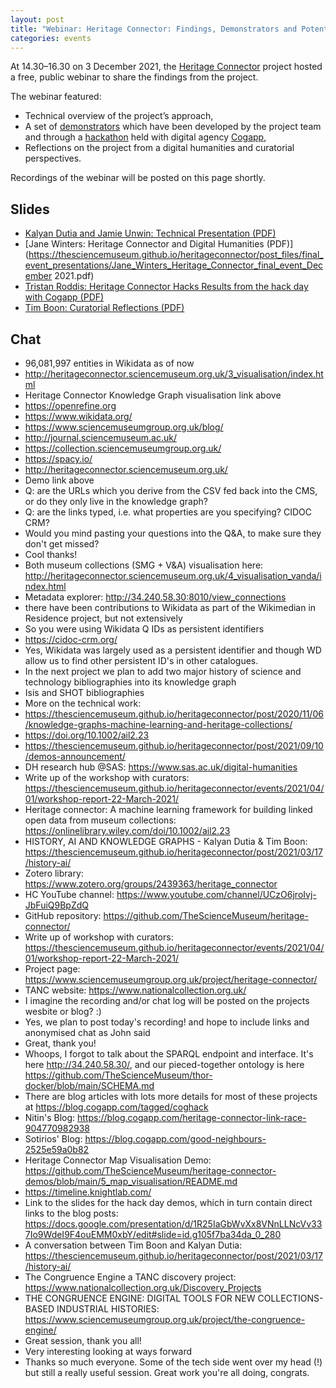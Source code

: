 ```yaml
---
layout: post
title: "Webinar: Heritage Connector: Findings, Demonstrators and Potential (3 December 2021)"
categories: events
---
```


At 14.30–16.30 on 3 December 2021, the [Heritage Connector](https://www.sciencemuseumgroup.org.uk/project/heritage-connector/) project hosted a free, public webinar to share the findings from the project.

The webinar featured: 

* Technical overview of the project’s approach,
* A set of [demonstrators](https://thesciencemuseum.github.io/heritage-connector-demos/) which have been developed by the project team and through a [hackathon](https://thesciencemuseum.github.io/heritageconnector/post/2021/12/05/Hackathon-Demos/) held with digital agency [Cogapp](https://www.cogapp.com),
* Reflections on the project from a digital humanities and curatorial perspectives.

Recordings of the webinar will be posted on this page shortly.

## Slides

* [Kalyan Dutia and Jamie Unwin: Technical Presentation (PDF)](https://thesciencemuseum.github.io/heritageconnector/post_files/final_event_presentations/Kalyan_Dutia_Jamie_Unwin_Heritage_Connector_Final_Event_technical_presentation.pdf)
* [Jane Winters: Heritage Connector and Digital Humanities (PDF)](https://thesciencemuseum.github.io/heritageconnector/post_files/final_event_presentations/Jane_Winters_Heritage_Connector_final_event_December 2021.pdf)
* [Tristan Roddis:  Heritage Connector Hacks Results from the hack day with Cogapp (PDF)](https://thesciencemuseum.github.io/heritageconnector/post_files/final_event_presentations/Tristan_Roddis_Heritage_Connector_Hack_Day.pdf)
* [Tim Boon: Curatorial Reflections (PDF)](https://thesciencemuseum.github.io/heritageconnector/post_files/final_event_presentations/Tim_Boon_Heritage_Connector_Curatorial_Reflections_inc_Congruence_Engine.pdf)

## Chat

* 96,081,997 entities in Wikidata as of now
* <http://heritageconnector.sciencemuseum.org.uk/3_visualisation/index.html>
* Heritage Connector Knowledge Graph visualisation link above
* <https://openrefine.org>
* <https://www.wikidata.org/>
* <https://www.sciencemuseumgroup.org.uk/blog/>
* <http://journal.sciencemuseum.ac.uk/>
* <https://collection.sciencemuseumgroup.org.uk/>
* <https://spacy.io/>
* <http://heritageconnector.sciencemuseum.org.uk/>
* Demo link above
* Q: are the URLs which you derive from the CSV fed back into the CMS, or do they only live in the knowledge graph?
* Q: are the links typed, i.e. what properties are you specifying? CIDOC CRM?
* Would you mind pasting your questions into the Q&A, to make sure they don't get missed?
* Cool thanks!
* Both museum collections (SMG + V&A) visualisation here: <http://heritageconnector.sciencemuseum.org.uk/4_visualisation_vanda/index.html>
* Metadata explorer: <http://34.240.58.30:8010/view_connections>
* there have been contributions to Wikidata as part of the Wikimedian in Residence project, but not extensively
* So you were using Wikidata Q IDs as persistent identifiers
* <https://cidoc-crm.org/>
* Yes, Wikidata was largely used as a persistent identifier and though WD allow us to find other persistent ID's in other catalogues.
* In the next project we plan to add two major history of science and technology bibliographies into its knowledge graph
* Isis and SHOT bibliographies
* More on the technical work:
* <https://thesciencemuseum.github.io/heritageconnector/post/2020/11/06/knowledge-graphs-machine-learning-and-heritage-collections/>
* <https://doi.org/10.1002/ail2.23>
* <https://thesciencemuseum.github.io/heritageconnector/post/2021/09/10/demos-announcement/>
* DH research hub @SAS: <https://www.sas.ac.uk/digital-humanities>
* Write up of the workshop with curators: <https://thesciencemuseum.github.io/heritageconnector/events/2021/04/01/workshop-report-22-March-2021/>
* Heritage connector: A machine learning framework for building linked open data from museum collections: <https://onlinelibrary.wiley.com/doi/10.1002/ail2.23>
* HISTORY, AI AND KNOWLEDGE GRAPHS - Kalyan Dutia & Tim Boon: <https://thesciencemuseum.github.io/heritageconnector/post/2021/03/17/history-ai/>
* Zotero library: <https://www.zotero.org/groups/2439363/heritage_connector>
* HC YouTube channel: <https://www.youtube.com/channel/UCzO6jroIvj-JbFuiQ9BpZdQ>
* GitHub repository: <https://github.com/TheScienceMuseum/heritage-connector/>
* Write up of workshop with curators: <https://thesciencemuseum.github.io/heritageconnector/events/2021/04/01/workshop-report-22-March-2021/>
* Project page: <https://www.sciencemuseumgroup.org.uk/project/heritage-connector/>
* TANC website: <https://www.nationalcollection.org.uk/>
* I imagine the recording and/or chat log will be posted on the projects wesbite or blog? :)
* Yes, we plan to post today's recording! and hope to include links and anonymised chat as John said 
* Great, thank you!
* Whoops, I forgot to talk about the SPARQL endpoint and interface. It's here <http://34.240.58.30/>, and our pieced-together ontology is here <https://github.com/TheScienceMuseum/thor-docker/blob/main/SCHEMA.md>
* There are blog articles with lots more details for most of these projects at <https://blog.cogapp.com/tagged/coghack>
* Nitin's Blog: <https://blog.cogapp.com/heritage-connector-link-race-904770982938>
* Sotirios' Blog: <https://blog.cogapp.com/good-neighbours-2525e59a0b82>
* Heritage Connector Map Visualisation Demo: <https://github.com/TheScienceMuseum/heritage-connector-demos/blob/main/5_map_visualisation/README.md>
* <https://timeline.knightlab.com/>
* Link to the slides for the hack day demos, which in turn contain direct links to the blog posts: <https://docs.google.com/presentation/d/1R25IaGbWvXx8VNnLLNcVv337Io9WdeI9F4ouEMM0xbY/edit#slide=id.g105f7ba34da_0_280>
* A conversation between Tim Boon and Kalyan Dutia: <https://thesciencemuseum.github.io/heritageconnector/post/2021/03/17/history-ai/>
* The Congruence Engine a TANC discovery project: <https://www.nationalcollection.org.uk/Discovery_Projects>
* THE CONGRUENCE ENGINE: DIGITAL TOOLS FOR NEW COLLECTIONS-BASED INDUSTRIAL HISTORIES: <https://www.sciencemuseumgroup.org.uk/project/the-congruence-engine/>
* Great session, thank you all!
* Very interesting looking at ways forward
* Thanks so much everyone. Some of the tech side went over my head (!) but still a really useful session. Great work you're all doing, congrats.
